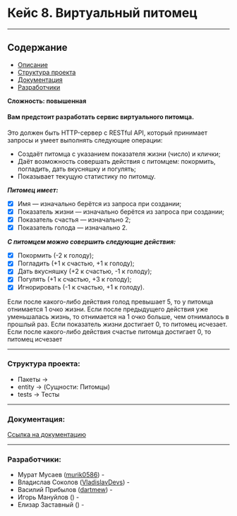 # **Кейс 8. Виртуальный питомец**
_____________________________________________

## Содержание
+ [Описание](#Вам-предстоит-разработать-сервис-виртуального-питомца.)
+ [Структура проекта](#Структура-проекта)
+ [Документация](#Документация)
+ [Разработчики](#Разработчики)

**Сложность: повышенная**

#### Вам предстоит разработать сервис виртуального питомца.

Это должен быть HTTP-сервер с RESTful API, который принимает
запросы и умеет выполнять следующие операции:
+ Создаёт питомца с указанием показателя жизни (число) и
клички;
+ Даёт возможность совершать действия с питомцем: покормить,
погладить, дать вкусняшку и погулять;
+ Показывает текущую статистику по питомцу.

***Питомец имеет:***
- [x] Имя — изначально берётся из запроса при создании; 
- [x] Показатель жизни — изначально берётся из запроса при
создании;
- [x] Показатель счастья — изначально 2;
- [x] Показатель голода — изначально 2.

***С питомцем можно совершить следующие действия:***
- [x] Покормить (-2 к голоду);
- [x] Погладить (+1 к счастью, +1 к голоду);
- [x] Дать вкусняшку (+2 к счастью, -1 к голоду);
- [x] Погулять (+1 к счастью, +3 к голоду);
- [x] Игнорировать (-1 к счастью, +1 к голоду).

Если после какого-либо действия голод превышает 5, то у питомца
отнимается 1 очко жизни. Если после предыдущего действия уже
уменьшалась жизнь, то отнимается на 1 очко больше, чем отнималось в
прошлый раз.
Если показатель жизни достигает 0, то питомец исчезает. Если после
какого-либо действия счастье питомца достигает 0, то питомец исчезает


__________________________________________________________________
### Структура проекта:

+ Пакеты ->
+ entity -> (Сущности: Питомцы)
+ tests -> Тесты

-----------------------------------------------------------------
### Документация:

[Ссылка на документацию](https://github.com/murik0586/Virtual_Pets_T7 ("Документация по проекту"))


----------------------------------------------------------------
### Разработчики:

+ Мурат Мусаев ([murik0586](https://github.com/murik0586)) - 
+ Владислав Соколов ([VladislavDevs](https://github.com/VladislavDevs)) - 
+ Василий Прибылов ([dartmew](https://github.com/dartmew)) -
+ Игорь Мануйлов () - 
+ Елизар Заставный () - 